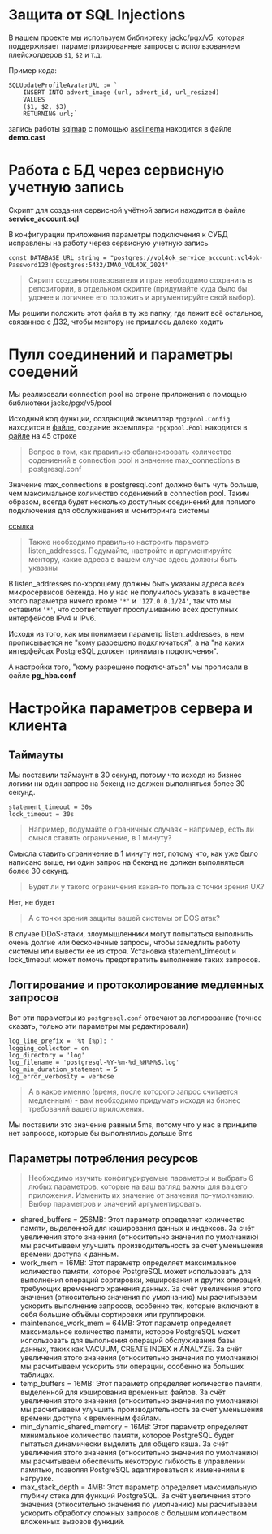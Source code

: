 # Защита от SQL Injections

В нашем проекте мы используем библиотеку jackc/pgx/v5, которая поддерживает параметризированные запросы с использованием плейсхолдеров `$1`, `$2` и т.д.

Пример кода:
```
SQLUpdateProfileAvatarURL := `
	INSERT INTO advert_image (url, advert_id, url_resized)
	VALUES 
    ($1, $2, $3)
	RETURNING url;`
```
запись работы [sqlmap](https://sqlmap.org/) с помощью [asciinema](https://asciinema.org/) находится в файле **demo.cast**

# Работа с БД через сервисную учетную запись

Скрипт для создания сервисной учётной записи находится в файле **service_account.sql**

В конфигурации приложения параметры подключения к СУБД исправлены на работу через сервисную учетную запись

```
const DATABASE_URL string = "postgres://vol4ok_service_account:vol4ok-Password123!@postgres:5432/IMAO_VOL4OK_2024"
```

> Скрипт создания пользователя и прав необходимо сохранить в репозитории, в отдельном скрипте (придумайте куда было бы удонее и логичнее его положить и аргументируйте свой выбор).

Мы решили положить этот файл в ту же папку, где лежит всё остальное, связанное с ДЗ2, чтобы ментору не пришлось далеко ходить

# Пулл соединений и параметры соедений

Мы реализовали connection pool на строне приложения с помощью библиотеки jackc/pgx/v5/pool 

Исходный код функции, создающий экземпляр `*pgxpool.Config` находится в [файле](https://github.com/go-park-mail-ru/2024_1_IMAO/blob/main/internal/pkg/server/repository/pgxpool.go), создание экземпляра `*pgxpool.Pool` находится в [файле](https://github.com/go-park-mail-ru/2024_1_IMAO/blob/main/internal/pkg/server/app.go) на 45 строке

> Вопрос в том, как правильно сбалансировать количество содениений в connection pool и значение max_connections в postgresql.conf

Значение max_connections в postgresql.conf должно быть чуть больше, чем максимальное количество содениений в connection pool. Таким образом, всегда будет несколько доступных соединений для прямого подключения для обслуживания и мониторинга системы

[ссылка](https://wiki.postgresql.org/wiki/Number_Of_Database_Connections)

> Также необходимо правильно настроить параметр listen_addresses. Подумайте, настройте и аргументируйте ментору, какие адреса в вашем случае здесь должны быть указаны

В listen_addresses по-хорошему должны быть указаны адреса всех микросервисов бекенда. Но у нас не получилось указать в качестве этого параметра ничего кроме `'*'` и `'127.0.0.1/24'`, так что мы оставили `'*'`, что соответствует прослушиванию всех доступных интерфейсов IPv4 и IPv6.

Исходя из того, как мы понимаем параметр listen_addresses, в нем прописывается не "кому разрешено подключаться", а на "на каких интерфейсах PostgreSQL должен принимать подключения". 

А настройки того, "кому разрешено подключаться" мы прописали в файле **pg_hba.conf**


# Настройка параметров сервера и клиента

## Таймауты

Мы поставили таймаунт в 30 секунд, потому что исходя из бизнес логики ни один запрос на бекенд не должен выполняться более 30 секунд.

```
statement_timeout = 30s 
lock_timeout = 30s
```
> Например, подумайте о граничных случаях - например, есть ли смысл ставить ограничение, в 1 минуту?

Смысла ставить ограничение в 1 минуту нет, потому что, как уже было написано выше, ни один запрос на бекенд не должен выполняться более 30 секунд.

> Будет ли у такого ограничения какая-то польза с точки зрения UX? 

Нет, не будет

> А с точки зрения защиты вашей системы от DOS атак?

В случае DDoS-атаки, злоумышленники могут попытаться выполнить очень долгие или бесконечные запросы, чтобы замедлить работу системы или вывести ее из строя. Установка statement_timeout и lock_timeout может помочь предотвратить выполнение таких запросов.



## Логгирование и протоколирование медленных запросов

Вот эти параметры из `postgresql.conf` отвечают за логирование (точнее сказать, только эти параметры мы редактировали)

```
log_line_prefix = '%t [%p]: '
logging_collector = on 
log_directory = 'log'
log_filename = 'postgresql-%Y-%m-%d_%H%M%S.log'
log_min_duration_statement = 5
log_error_verbosity = verbose
```

> А в какое именно (время, после которого запрос считается медленным) - вам необходимо придумать исходя из бизнес требований вашего приложения.

Мы поставили это значение равным 5ms, потому что у нас в принципе нет запросов, которые бы выполнялись дольше 6ms 


## Параметры потребления ресурсов

> Необходимо изучить конфигурируемые параметры и выбрать 6 любых параметров, которые на ваш взгляд важны для вашего приложения. Изменить их значение от значения по-умолчанию.
> Выбор параметров и значений аргументировать.

+ shared_buffers = 256MB: Этот параметр определяет количество памяти, выделенной для кэширования данных и индексов. За счёт увеличения этого значения (относительно значения по умолчанию) мы расчитываем улучшить производительность за счет уменьшения времени доступа к данным.
+ work_mem = 16MB: Этот параметр определяет максимальное количество памяти, которое PostgreSQL может использовать для выполнения операций сортировки, хеширования и других операций, требующих временного хранения данных. За счёт увеличения этого значения (относительно значения по умолчанию) мы расчитываем ускорить выполнение запросов, особенно тех, которые включают в себя большие объёмы сортировки или группировки. 
+ maintenance_work_mem = 64MB: Этот параметр определяет максимальное количество памяти, которое PostgreSQL может использовать для выполнения операций обслуживания базы данных, таких как VACUUM, CREATE INDEX и ANALYZE. За счёт увеличения этого значения (относительно значения по умолчанию) мы расчитываем ускорить эти операции, особенно на больших таблицах.
+ temp_buffers = 16MB: Этот параметр определяет количество памяти, выделенной для кэширования временных файлов. За счёт увеличения этого значения (относительно значения по умолчанию) мы расчитываем улучшить производительность за счет уменьшения времени доступа к временным файлам.
+ min_dynamic_shared_memory = 16MB: Этот параметр определяет минимальное количество памяти, которое PostgreSQL будет пытаться динамически выделить для общего кэша. За счёт увеличения этого значения (относительно значения по умолчанию) мы расчитываем обеспечить некоторую гибкость в управлении памятью, позволяя PostgreSQL адаптироваться к изменениям в нагрузке.
+ max_stack_depth = 4MB: Этот параметр определяет максимальную глубину стека для функций PostgreSQL. За счёт увеличения этого значения (относительно значения по умолчанию) мы расчитываем ускорить обработку сложных запросов с большим количеством вложенных вызовов функций. 
